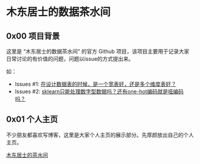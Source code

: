 # 木东居士的数据茶水间

## 0x00 项目背景

这里是 “木东居士的数据茶水间” 的官方 Github 项目，该项目主要用于记录大家日常讨论的有价值的问题，问题以issue的方式提出来。

如：

- Issues #1: [在设计数据表的时候，是一个宽表好，还是多个维度表好？](https://github.com/dantezhao/data-group/issues/1)
- Issues #2: [sklearn只能处理数字型数据吗？还有one-hot编码就是哑编码吗？](https://github.com/dantezhao/data-group/issues/2)

## 0x01 个人主页

不少朋友都喜欢写博客，这里是大家个人主页的展示部分。先厚颜放出自己的个人主页。

[木东居士的茶水间](http://www.mdjs.info/)

